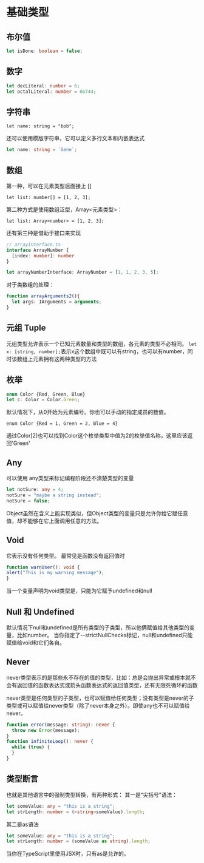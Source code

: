 # 基础类型

## 布尔值

```typescript
let isDone: boolean = false;
```

## 数字

```typescript
let decLiteral: number = 6;
let octalLiteral: number = 0o744;
```

## 字符串

`let name: string = "bob";`

还可以使用模版字符串，它可以定义多行文本和内嵌表达式

```typescript
let name: string = `Gene`;
```

## 数组

第一种，可以在元素类型后面接上 []

`let list: number[] = [1, 2, 3];`

第二种方式是使用数组泛型，Array<元素类型>：

`let list: Array<number> = [1, 2, 3];`

还有第三种是借助于接口来实现

```ts
// arrayInterface.ts
interface ArrayNumber {
  [index: number]: number
}

let arrayNumberInterface: ArrayNumber = [1, 1, 2, 3, 5];
```

对于类数组的处理：

```ts
function arrayArguments2(){
  let args: IArguments = arguments;
}
```

## 元组 Tuple

元组类型允许表示一个已知元素数量和类型的数组，各元素的类型不必相同。
`let x: [string, number];`表示x这个数组中既可以有string，也可以有number，同时该数组上元素拥有这两种类型的方法

## 枚举

```typescript
enum Color {Red, Green, Blue}
let c: Color = Color.Green;
```

默认情况下，从0开始为元素编号。你也可以手动的指定成员的数值。

`enum Color {Red = 1, Green = 2, Blue = 4}`

通过Color[2]也可以找到Color这个枚举类型中值为2的枚举值名称，这里应该返回'Green'

## Any

可以使用 any类型来标记编程阶段还不清楚类型的变量

```typescript
let notSure: any = 4;
notSure = "maybe a string instead";
notSure = false;
```

Object虽然在含义上能实现类似，但Object类型的变量只是允许你给它赋任意值，却不能够在它上面调用任意的方法。

## Void

它表示没有任何类型。 最常见是函数没有返回值时

```typescript
function warnUser(): void {
alert("This is my warning message");
}
```

当一个变量声明为void类型是，只能为它赋予undefined和null

## Null 和 Undefined

默认情况下null和undefined是所有类型的子类型，所以他俩赋值给其他类型的变量，比如number。
当你指定了--strictNullChecks标记，null和undefined只能赋值给void和它们各自。

## Never

never类型表示的是那些永不存在的值的类型，比如：总是会抛出异常或根本就不会有返回值的函数表达式或箭头函数表达式的返回值类型，还有无限死循环的函数

never类型是任何类型的子类型，也可以赋值给任何类型；没有类型是never的子类型或可以赋值给never类型（除了never本身之外）。即使any也不可以赋值给never。

```typescript
function error(message: string): never {
  throw new Error(message);
}
function infiniteLoop(): never {
  while (true) {
  }
}
```

## 类型断言

也就是其他语言中的强制类型转换，有两种形式：
其一是“尖括号”语法：

```typescript
let someValue: any = "this is a string";
let strLength: number = (<string>someValue).length;
```

其二是as语法

```typescript
let someValue: any = "this is a string";
let strLength: number = (someValue as string).length;
```

当你在TypeScript里使用JSX时，只有as是允许的。
